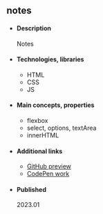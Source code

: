 ## notes

- #### Description
  Notes
  
- #### Technologies, libraries
  - HTML
  - CSS
  - JS

- #### Main concepts, properties
  - flexbox
  - select, options, textArea
  - innerHTML

- #### Additional links
  - [GitHub preview](#)
  - [CodePen work](https://codepen.io/tadeT/pen/WNKgdVM)
    
- #### Published 
    2023.01

